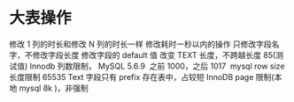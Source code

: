 # 大表操作

修改 1 列的时长和修改 N 列的时长一样
修改耗时一秒以内的操作
只修改字段名字，不修改字段长度
修改字段的 default 值
改变 TEXT 长度，不跨越长度 85(测试值)
Innodb 列数限制， MySQL 5.6.9  之前 1000，之后 1017 
mysql row size 长度限制 65535
Text 字段只有 prefix 存在表中，占较短
InnoDB page 限制(本地 mysql 8k )，非强制
